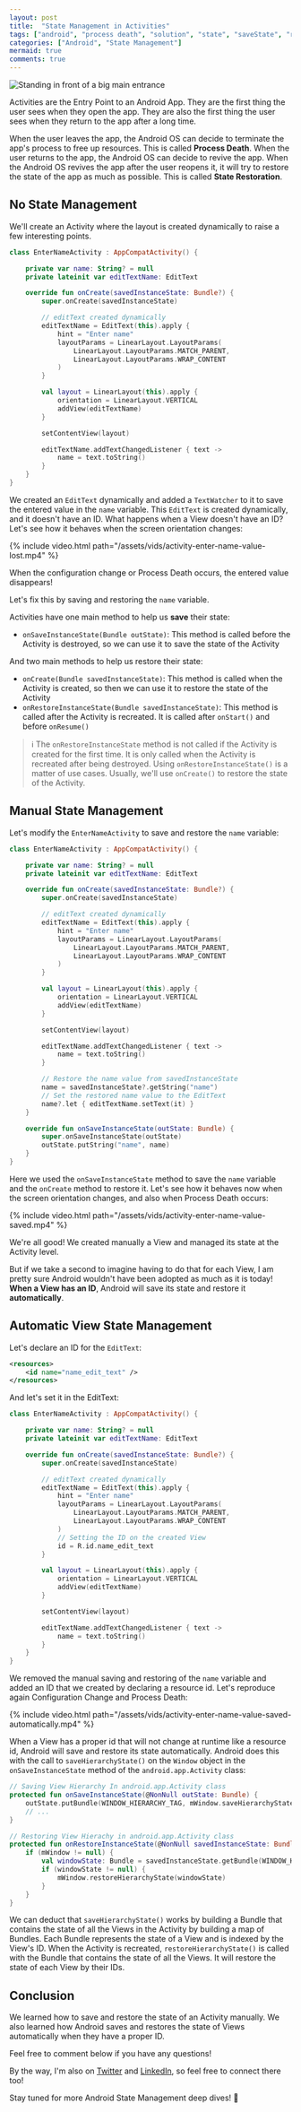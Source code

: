 ```yaml
---
layout: post
title:  "State Management in Activities"
tags: ["android", "process death", "solution", "state", "saveState", "restoreState", "Activity"]
categories: ["Android", "State Management"]
mermaid: true
comments: true
---
```


![Standing in front of a big main entrance](/assets/img/header-big-entrance.png)

Activities are the Entry Point to an Android App. 
They are the first thing the user sees when they open the app. 
They are also the first thing the user sees when they return to the app after a long time. 

When the user leaves the app, the Android OS can decide to terminate the app's process to free up resources. This is called **Process Death**. 
When the user returns to the app, the Android OS can decide to revive the app.
When the Android OS revives the app after the user reopens it, it will try to restore the state of the app as much as possible. This is called **State Restoration**.


## No State Management

We'll create an Activity where the layout is created dynamically to raise a few interesting points.

```kotlin
class EnterNameActivity : AppCompatActivity() {

    private var name: String? = null
    private lateinit var editTextName: EditText

    override fun onCreate(savedInstanceState: Bundle?) {
        super.onCreate(savedInstanceState)

        // editText created dynamically
        editTextName = EditText(this).apply {
            hint = "Enter name"
            layoutParams = LinearLayout.LayoutParams(
                LinearLayout.LayoutParams.MATCH_PARENT,
                LinearLayout.LayoutParams.WRAP_CONTENT
            )
        }

        val layout = LinearLayout(this).apply {
            orientation = LinearLayout.VERTICAL
            addView(editTextName)
        }

        setContentView(layout)

        editTextName.addTextChangedListener { text ->
            name = text.toString()
        }
    }
}
```

We created an `EditText` dynamically and added a `TextWatcher` to it to save the entered value in the `name` variable. 
This `EditText` is created dynamically, and it doesn't have an ID.
What happens when a View doesn't have an ID?
Let's see how it behaves when the screen orientation changes:

{% include video.html path="/assets/vids/activity-enter-name-value-lost.mp4" %}

When the configuration change or Process Death occurs, the entered value disappears! 

Let's fix this by saving and restoring the `name` variable.

Activities have one main method to help us **save** their state:

- `onSaveInstanceState(Bundle outState)`: This method is called before the Activity is destroyed, so we can use it to save the state of the Activity

And two main methods to help us restore their state:

- `onCreate(Bundle savedInstanceState)`: This method is called when the Activity is created, so then we can use it to restore the state of the Activity
- `onRestoreInstanceState(Bundle savedInstanceState)`: This method is called after the Activity is recreated. It is called after `onStart()` and before `onResume()`

> ℹ️ The `onRestoreInstanceState` method is not called if the Activity is created for the first time. It is only called when the Activity is recreated after being destroyed.
> Using `onRestoreInstanceState()` is a matter of use cases. Usually, we'll use `onCreate()` to restore the state of the Activity.

## Manual State Management

Let's modify the `EnterNameActivity` to save and restore the `name` variable:

```kotlin
class EnterNameActivity : AppCompatActivity() {

    private var name: String? = null
    private lateinit var editTextName: EditText

    override fun onCreate(savedInstanceState: Bundle?) {
        super.onCreate(savedInstanceState)

        // editText created dynamically
        editTextName = EditText(this).apply {
            hint = "Enter name"
            layoutParams = LinearLayout.LayoutParams(
                LinearLayout.LayoutParams.MATCH_PARENT,
                LinearLayout.LayoutParams.WRAP_CONTENT
            )
        }

        val layout = LinearLayout(this).apply {
            orientation = LinearLayout.VERTICAL
            addView(editTextName)
        }

        setContentView(layout)

        editTextName.addTextChangedListener { text ->
            name = text.toString()
        }

        // Restore the name value from savedInstanceState
        name = savedInstanceState?.getString("name")
        // Set the restored name value to the EditText
        name?.let { editTextName.setText(it) }
    }

    override fun onSaveInstanceState(outState: Bundle) {
        super.onSaveInstanceState(outState)
        outState.putString("name", name)
    }
}
```

Here we used the `onSaveInstanceState` method to save the `name` variable and the `onCreate` method to restore it. 
Let's see how it behaves now when the screen orientation changes, and also when Process Death occurs:

{% include video.html path="/assets/vids/activity-enter-name-value-saved.mp4" %}

We're all good! We created manually a View and managed its state at the Activity level. 

But if we take a second to imagine having to do that for each View, I am pretty sure Android wouldn't have been adopted as much as it is today!
**When a View has an ID**, Android will save its state and restore it **automatically**.

## Automatic View State Management

Let's declare an ID for the `EditText`:

```xml
<resources>
    <id name="name_edit_text" />
</resources>
```

And let's set it in the EditText:

```kotlin
class EnterNameActivity : AppCompatActivity() {

    private var name: String? = null
    private lateinit var editTextName: EditText

    override fun onCreate(savedInstanceState: Bundle?) {
        super.onCreate(savedInstanceState)

        // editText created dynamically
        editTextName = EditText(this).apply {
            hint = "Enter name"
            layoutParams = LinearLayout.LayoutParams(
                LinearLayout.LayoutParams.MATCH_PARENT,
                LinearLayout.LayoutParams.WRAP_CONTENT
            )
            // Setting the ID on the created View  
            id = R.id.name_edit_text
        }

        val layout = LinearLayout(this).apply {
            orientation = LinearLayout.VERTICAL
            addView(editTextName)
        }

        setContentView(layout)

        editTextName.addTextChangedListener { text ->
            name = text.toString()
        }
    }
}
```
We removed the manual saving and restoring of the `name` variable and added an ID that we created by declaring a resource id. Let's reproduce again Configuration Change and Process Death:

{% include video.html path="/assets/vids/activity-enter-name-value-saved-automatically.mp4" %}

When a View has a proper id that will not change at runtime like a resource id, Android will save and restore its state automatically.
Android does this with the call to `saveHierarchyState()` on the `Window` object in the `onSaveInstanceState` method of the `android.app.Activity` class:
```kotlin
// Saving View Hierarchy In android.app.Activity class
protected fun onSaveInstanceState(@NonNull outState: Bundle) {
    outState.putBundle(WINDOW_HIERARCHY_TAG, mWindow.saveHierarchyState())
    // ...
}

// Restoring View Hierachy in android.app.Activity class
protected fun onRestoreInstanceState(@NonNull savedInstanceState: Bundle) {
    if (mWindow != null) {
        val windowState: Bundle = savedInstanceState.getBundle(WINDOW_HIERARCHY_TAG)
        if (windowState != null) {
            mWindow.restoreHierarchyState(windowState)
        }
    }
}
````
We can deduct that `saveHierarchyState()` works by building a Bundle that contains the state of all the Views in the Activity by building a map of Bundles. Each Bundle represents the state of a View and is indexed by the View's ID.
When the Activity is recreated, `restoreHierarchyState()` is called with the Bundle that contains the state of all the Views. It will restore the state of each View by their IDs.

## Conclusion

We learned how to save and restore the state of an Activity manually. 
We also learned how Android saves and restores the state of Views automatically when they have a proper ID.

Feel free to comment below if you have any questions!

By the way, I'm also on [Twitter](https://twitter.com/galex) and [LinkedIn](https://www.linkedin.com/in/agherschon/), so feel free to connect there too!

Stay tuned for more Android State Management deep dives! 🚀
